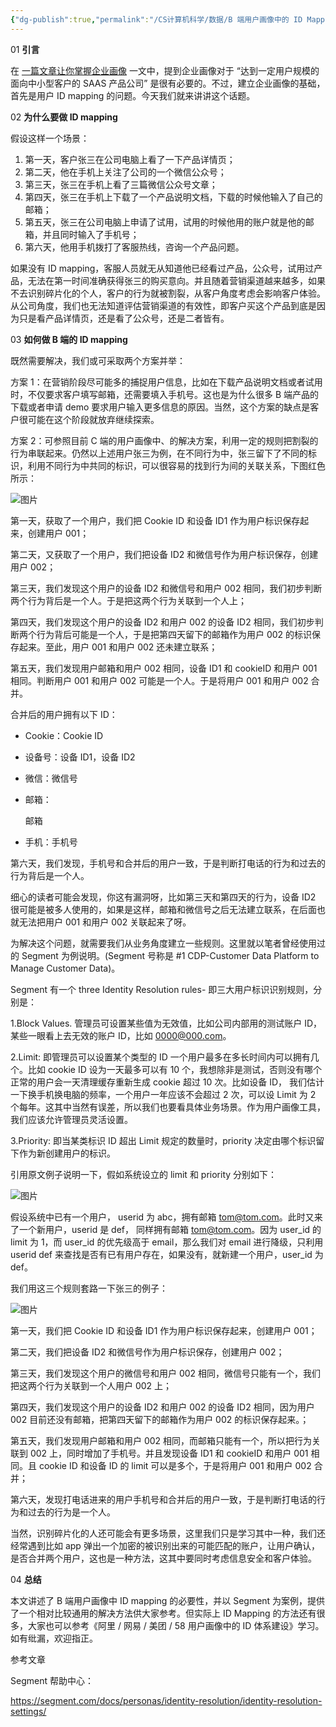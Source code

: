 ```yaml
---
{"dg-publish":true,"permalink":"/CS计算机科学/数据/B 端用户画像中的 ID Mapping/","created":"2022-10-31T15:12:42.697+08:00","updated":"2024-03-04T00:56:20.033+08:00"}
---
```



01 **引言**

在 [一篇文章让你掌握企业画像](http://mp.weixin.qq.com/s?__biz=MzIxMzAxNzEwNQ==&mid=2648101901&idx=1&sn=8df8b3ed73f09adb9f9aaf6580955a4b&chksm=8f9f4373b8e8ca65c47581c794a5cc27b0a57cb4d6ea97c373f82b1b4b9d0f2d1c5704ce153e&scene=21#wechat_redirect) 一文中，提到企业画像对于 “达到一定用户规模的面向中小型客户的 SAAS 产品公司” 是很有必要的。不过，建立企业画像的基础，首先是用户 ID mapping 的问题。今天我们就来讲讲这个话题。

02 **为什么要做 ID mapping**

假设这样一个场景：

1. 第一天，客户张三在公司电脑上看了一下产品详情页；
2. 第二天，他在手机上关注了公司的一个微信公众号；
3. 第三天，张三在手机上看了三篇微信公众号文章；
4. 第四天，张三在手机上下载了一个产品说明文档，下载的时候他输入了自己的邮箱；
5. 第五天，张三在公司电脑上申请了试用，试用的时候他用的账户就是他的邮箱，并且同时输入了手机号；
6. 第六天，他用手机拨打了客服热线，咨询一个产品问题。

如果没有 ID mapping，客服人员就无从知道他已经看过产品，公众号，试用过产品，无法在第一时间准确获得张三的购买意向。并且随着营销渠道越来越多，如果不去识别碎片化的个人，客户的行为就被割裂，从客户角度考虑会影响客户体验。从公司角度，我们也无法知道评估营销渠道的有效性，即客户买这个产品到底是因为只是看产品详情页，还是看了公众号，还是二者皆有。

03 **如何做 B 端的 ID mapping**

既然需要解决，我们或可采取两个方案并举：

方案 1：在营销阶段尽可能多的捕捉用户信息，比如在下载产品说明文档或者试用时，不仅要求客户填写邮箱，还需要填入手机号。这也是为什么很多 B 端产品的下载或者申请 demo 要求用户输入更多信息的原因。当然，这个方案的缺点是客户很可能在这个阶段就放弃继续探索。

方案 2：可参照目前 C 端的用户画像中、的解决方案，利用一定的规则把割裂的行为串联起来。仍然以上述用户张三为例，在不同行为中，张三留下了不同的标识，利用不同行为中共同的标识，可以很容易的找到行为间的关联关系，下图红色所示：

![图片](https://mmbiz.qpic.cn/mmbiz_jpg/jWg3EibnYW9ib1wd6DdYsn1Ct1NequoZqZJkqsyNxVb0HpxurzPI6ibExd7QsRwFKb2UBjJqJJJUbvlFEsdj56LgA/640?wx_fmt=jpeg)

第一天，获取了一个用户，我们把 Cookie ID 和设备 ID1 作为用户标识保存起来，创建用户 001；

第二天，又获取了一个用户，我们把设备 ID2 和微信号作为用户标识保存，创建用户 002；

第三天，我们发现这个用户的设备 ID2 和微信号和用户 002 相同，我们初步判断两个行为背后是一个人。于是把这两个行为关联到一个人上；

第四天，我们发现这个用户的设备 ID2 和用户 002 的设备 ID2 相同，我们初步判断两个行为背后可能是一个人，于是把第四天留下的邮箱作为用户 002 的标识保存起来。至此，用户 001 和用户 002 还未建立联系；

第五天，我们发现用户邮箱和用户 002 相同，设备 ID1 和 cookieID 和用户 001 相同。判断用户 001 和用户 002 可能是一个人。于是将用户 001 和用户 002 合并。

合并后的用户拥有以下 ID：

*   Cookie：Cookie ID
*   设备号：设备 ID1，设备 ID2
*   微信：微信号
*   邮箱：

    邮箱

    

*   手机：手机号

    

第六天，我们发现，手机号和合并后的用户一致，于是判断打电话的行为和过去的行为背后是一个人。

细心的读者可能会发现，你这有漏洞呀，比如第三天和第四天的行为，设备 ID2 很可能是被多人使用的，如果是这样，邮箱和微信号之后无法建立联系，在后面也就无法把用户 001 和用户 002 关联起来了呀。

为解决这个问题，就需要我们从业务角度建立一些规则。这里就以笔者曾经使用过的 Segment 为例说明。(Segment 号称是 #1 CDP-Customer Data Platform to Manage Customer Data)。

Segment 有一个 three Identity Resolution rules- 即三大用户标识识别规则，分别是：

1.Block Values. 管理员可设置某些值为无效值，比如公司内部用的测试账户 ID，某些一眼看上去无效的账户 ID，比如 0000@000.com。

2.Limit: 即管理员可以设置某个类型的 ID 一个用户最多在多长时间内可以拥有几个。比如 cookie ID 设为一天最多可以有 10 个，我想除非是测试，否则没有哪个正常的用户会一天清理缓存重新生成 cookie 超过 10 次。比如设备 ID， 我们估计一下换手机换电脑的频率，一个用户一年应该不会超过 2 次，可以设 Limit 为 2 个每年。这其中当然有误差，所以我们也要看具体业务场景。作为用户画像工具，我们应该允许管理员灵活设置。

3.Priority: 即当某类标识 ID 超出 Limit 规定的数量时，priority 决定由哪个标识留下作为新创建用户的标识。

引用原文例子说明一下，假如系统设立的 limit 和 priority 分别如下：

![图片](https://mmbiz.qpic.cn/mmbiz_jpg/jWg3EibnYW9ib1wd6DdYsn1Ct1NequoZqZBa53rju0WNuJlibprSBgqlqiakzq6afaRgVVsd1ZOsquO3frPCKNBxIw/640?wx_fmt=jpeg)

假设系统中已有一个用户， userid 为 abc，拥有邮箱 tom@tom.com。此时又来了一个新用户，userid 是 def， 同样拥有邮箱 tom@tom.com。因为 user_id 的 limit 为 1，而 user_id 的优先级高于 email，那么我们对 email 进行降级，只利用 userid def 来查找是否有已有用户存在，如果没有，就新建一个用户，user_id 为 def。

我们用这三个规则套路一下张三的例子：

![图片](https://mmbiz.qpic.cn/mmbiz_png/jWg3EibnYW9ib1wd6DdYsn1Ct1NequoZqZibJvhibGq37VEK7icTbW9UYGxlcmAibNWtUvNXico2iaxmRyxicdK2V9mpUfg/640?wx_fmt=png)

第一天，我们把 Cookie ID 和设备 ID1 作为用户标识保存起来，创建用户 001；

第二天，我们把设备 ID2 和微信号作为用户标识保存，创建用户 002；

第三天，我们发现这个用户的微信号和用户 002 相同，微信号只能有一个，我们把这两个行为关联到一个人用户 002 上；

第四天，我们发现这个用户的设备 ID2 和用户 002 的设备 ID2 相同，因为用户 002 目前还没有邮箱，把第四天留下的邮箱作为用户 002 的标识保存起来。；

第五天，我们发现用户邮箱和用户 002 相同，而邮箱只能有一个，所以把行为关联到 002 上，同时增加了手机号。并且发现设备 ID1 和 cookieID 和用户 001 相同。且 cookie ID 和设备 ID 的 limit 可以是多个，于是将用户 001 和用户 002 合并；

第六天，发现打电话进来的用户手机号和合并后的用户一致，于是判断打电话的行为和过去的行为是一个人。

当然，识别碎片化的人还可能会有更多场景，这里我们只是学习其中一种，我们还经常遇到比如 app 弹出一个加密的被识别出来的可能匹配的账户，让用户确认，是否合并两个用户，这也是一种方法，这其中要同时考虑信息安全和客户体验。

04 **总结**

本文讲述了 B 端用户画像中 ID mapping 的必要性，并以 Segment 为案例，提供了一个相对比较通用的解决方法供大家参考。但实际上 ID Mapping 的方法还有很多，大家也可以参考《阿里 / 网易 / 美团 / 58 用户画像中的 ID 体系建设》学习。如有纰漏，欢迎指正。

参考文章

Segment 帮助中心：

https://segment.com/docs/personas/identity-resolution/identity-resolution-settings/